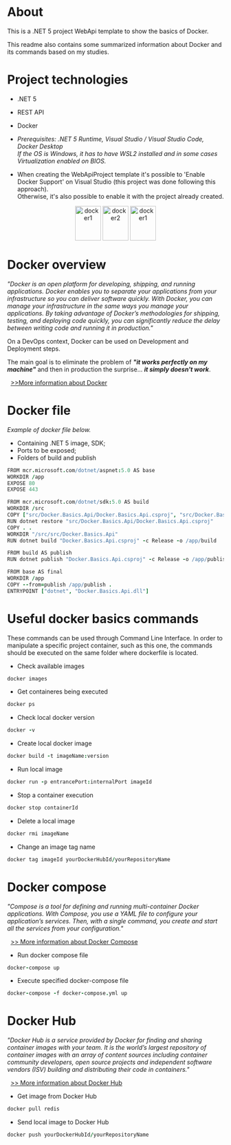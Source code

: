 # About 
This is a .NET 5 project WebApi template to show the basics of Docker.

This readme also contains some summarized information about Docker and its commands based on my studies.

# Project technologies
* .NET 5
* REST API
* Docker

* <i>Prerequisites: .NET 5 Runtime, Visual Studio / Visual Studio Code, Docker Desktop <br />
If the OS is Windows, it has to have WSL2 installed and in some cases Virtualization enabled on BIOS. </i>

- When creating the WebApiProject template it's possible to 'Enable Docker Support' on Visual Studio (this project was done following this approach).  <br /> Otherwise, it's also possible to enable it with the project already created.

<div align="center">

<img align="center" alt="docker1" height="80" width="60" src="https://cdn.jsdelivr.net/npm/devicons@1.8.0/!SVG/docker.svg"/> 

<img align="center" alt="docker2" height="80" width="60" src="https://cdn.jsdelivr.net/gh/devicons/devicon/icons/docker/docker-original.svg" />

<img align="center" alt="docker1" height="80" width="60" src="https://cdn.jsdelivr.net/npm/devicons@1.8.0/!SVG/docker.svg"/> 

</div>

# Docker overview
<i>"Docker is an open platform for developing, shipping, and running applications. Docker enables you to separate your applications from your infrastructure so you can deliver software quickly. With Docker, you can manage your infrastructure in the same ways you manage your applications. By taking advantage of Docker’s methodologies for shipping, testing, and deploying code quickly, you can significantly reduce the delay between writing code and running it in production." </i>

On a DevOps context, Docker can be used on Development and Deployment steps.

The main goal is to eliminate the problem of <b><i>"it works perfectly on my machine"</i></b> and then in production the surprise... <b><i>it simply doesn't work</i></b>.

   &nbsp; [>>More information about Docker](https://docs.docker.com/get-started/overview/)

# Docker file
<i>Example of docker file below.</i>
* Containing .NET 5 image, SDK;
* Ports to be exposed;
* Folders of build and publish

```coffee
FROM mcr.microsoft.com/dotnet/aspnet:5.0 AS base
WORKDIR /app
EXPOSE 80
EXPOSE 443

FROM mcr.microsoft.com/dotnet/sdk:5.0 AS build
WORKDIR /src
COPY ["src/Docker.Basics.Api/Docker.Basics.Api.csproj", "src/Docker.Basics.Api/"]
RUN dotnet restore "src/Docker.Basics.Api/Docker.Basics.Api.csproj"
COPY . .
WORKDIR "/src/src/Docker.Basics.Api"
RUN dotnet build "Docker.Basics.Api.csproj" -c Release -o /app/build

FROM build AS publish
RUN dotnet publish "Docker.Basics.Api.csproj" -c Release -o /app/publish

FROM base AS final
WORKDIR /app
COPY --from=publish /app/publish .
ENTRYPOINT ["dotnet", "Docker.Basics.Api.dll"]
```

# Useful docker basics commands
These commands can be used through Command Line Interface. 
In order to manipulate a specific project container, such as this one, the commands should be executed on the same folder where dockerfile is located.

- Check available images
```coffee
docker images
```

- Get containeres being executed
```coffee
docker ps
```

- Check local docker version
```coffee
docker -v
```

- Create local docker image
```coffee
docker build -t imageName:version
```

- Run local image
```coffee
docker run -p entrancePort:internalPort imageId
```

- Stop a container execution
```coffee
docker stop containerId
```

- Delete a local image
```coffee
docker rmi imageName
```

- Change an image tag name
```coffee
docker tag imageId yourDockerHubId/yourRepositoryName
```

# Docker compose
<i>"Compose is a tool for defining and running multi-container Docker applications. With Compose, you use a YAML file to configure your application’s services. Then, with a single command, you create and start all the services from your configuration."</i>

   &nbsp; [>> More information about Docker Compose](https://docs.docker.com/compose/)   

- Run docker compose file
```coffee
docker-compose up
```

- Execute specified docker-compose file
```coffee
docker-compose -f docker-compose.yml up
```

# Docker Hub
<i>"Docker Hub is a service provided by Docker for finding and sharing container images with your team. It is the world’s largest repository of container images with an array of content sources including container community developers, open source projects and independent software vendors (ISV) building and distributing their code in containers."</i>

   &nbsp; [>> More information about Docker Hub](https://docs.docker.com/docker-hub/)   

- Get image from Docker Hub
```coffee
docker pull redis
```

- Send local image to Docker Hub
```coffee
docker push yourDockerHubId/yourRepositoryName
```
